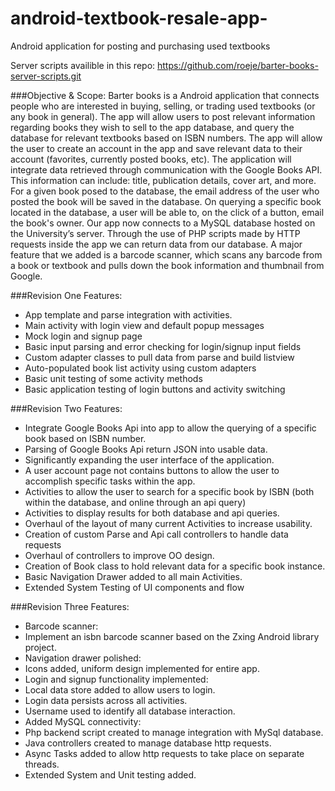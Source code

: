 # android-textbook-resale-app-
Android application for posting and purchasing used textbooks

Server scripts availible in this repo: https://github.com/roeje/barter-books-server-scripts.git

###Objective & Scope: 
Barter books is a Android application that connects people who are interested in buying, selling, or trading used textbooks (or any book in general). The app will allow users to post relevant information regarding books they wish to sell to the app database, and query the database for relevant textbooks based on ISBN numbers. The app will allow the user to create an account in the app and save relevant data to their account (favorites, currently posted books, etc). The application will integrate data retrieved through communication with the Google Books API. This information can include: title, publication details, cover art, and more. For a given book posed to the database, the email address of the user who posted the book will be saved in the database. On querying a specific book located in the database, a user will be able to, on the click of a button, email the book's owner. Our app now connects to a MySQL database hosted on the University’s server. Through the use of PHP scripts made by HTTP requests inside the app we can return data from our database. A major feature that we added is a barcode scanner, which scans any barcode from a book or textbook and pulls down the book information and thumbnail from Google.


###Revision One Features:
 * App template and parse integration with activities.
 * Main activity with login view and default popup messages
 * Mock login and signup page
 * Basic input parsing and error checking for login/signup input fields
 * Custom adapter classes to pull data from parse and build listview
 * Auto-populated book list activity using custom adapters
 * Basic unit testing of some activity methods
 * Basic application testing of login buttons and activity switching

###Revision Two Features:
 * Integrate Google Books Api into app to allow the querying of a specific book based on ISBN number.
 * Parsing of Google Books Api return JSON into usable data.
 * Significantly expanding the user interface of the application.
 * A user account page not contains buttons to allow the user to accomplish specific tasks within the app.
 * Activities to allow the user to search for a specific book by ISBN (both within the database, and online through an api query)
 * Activities to display results for both database and api queries.
 * Overhaul of the layout of many current Activities to increase usability.
 * Creation of custom Parse and Api call controllers to handle data requests
 * Overhaul of controllers to improve OO design.
 * Creation of Book class to hold relevant data for a specific book instance.
 * Basic Navigation Drawer added to all main Activities.
 * Extended System Testing of UI components and flow

###Revision Three Features:
 * Barcode scanner:
 * Implement an isbn barcode scanner based on the Zxing Android library project.
 * Navigation drawer polished:
 * Icons added, uniform design implemented for entire app.
 * Login and signup functionality implemented:
 * Local data store added to allow users to login.
 * Login data persists across all activities.
 * Username used to identify all database interaction.
 * Added MySQL connectivity:
 * Php backend script created to manage integration with MySql database.
 * Java controllers created to manage database http requests.
 * Async Tasks added to allow http requests to take place on separate threads.
 * Extended System and Unit testing added.

